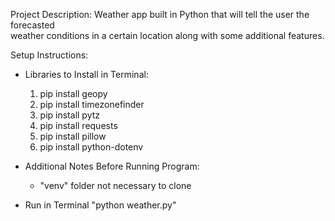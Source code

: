 Project Description: Weather app built in Python that will tell the user the forecasted\
weather conditions in a certain location along with some additional features.

Setup Instructions:
- Libraries to Install in Terminal: 
  1. pip install geopy
  2. pip install timezonefinder
  3. pip install pytz
  4. pip install requests
  5. pip install pillow
  6. pip install python-dotenv

- Additional Notes Before Running Program:
  - "venv" folder not necessary to clone

- Run in Terminal "python weather.py"
